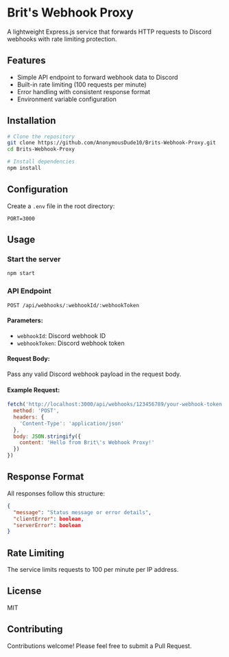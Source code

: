 # Brit's Webhook Proxy

A lightweight Express.js service that forwards HTTP requests to Discord webhooks with rate limiting protection.

## Features

- Simple API endpoint to forward webhook data to Discord
- Built-in rate limiting (100 requests per minute)
- Error handling with consistent response format
- Environment variable configuration

## Installation

```bash
# Clone the repository
git clone https://github.com/AnonymousDude10/Brits-Webhook-Proxy.git
cd Brits-Webhook-Proxy

# Install dependencies
npm install
```

## Configuration

Create a `.env` file in the root directory:

```
PORT=3000
```

## Usage

### Start the server

```bash
npm start
```

### API Endpoint

```
POST /api/webhooks/:webhookId/:webhookToken
```

#### Parameters:
- `webhookId`: Discord webhook ID
- `webhookToken`: Discord webhook token

#### Request Body:
Pass any valid Discord webhook payload in the request body.

#### Example Request:
```javascript
fetch('http://localhost:3000/api/webhooks/123456789/your-webhook-token', {
  method: 'POST',
  headers: {
    'Content-Type': 'application/json'
  },
  body: JSON.stringify({
    content: 'Hello from Brit\'s Webhook Proxy!'
  })
})
```

## Response Format

All responses follow this structure:
```json
{
  "message": "Status message or error details",
  "clientError": boolean,
  "serverError": boolean
}
```

## Rate Limiting

The service limits requests to 100 per minute per IP address.

## License

MIT

## Contributing

Contributions welcome! Please feel free to submit a Pull Request.
